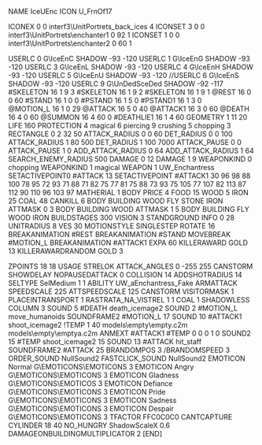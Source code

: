 NAME IceUEnc
ICON 			U_FrnOf17

ICONEX 0 0 interf3\UnitPortrets\_back_ices 4
ICONSET 3 0 0 interf3\UnitPortrets\enchanter1 0 92 1
ICONSET 1 0 0 interf3\UnitPortrets\enchanter2 0 60 1

USERLC 			0 G\IceEnC SHADOW -93 -120
USERLC 			1 G\IceEnG SHADOW -93 -120
USERLC 			3 G\IceEnL SHADOW -93 -120
USERLC 			4 G\IceEnH SHADOW -93 -120
USERLC 			5 G\IceEnU SHADOW -93 -120
//USERLC                  6 G\IceEnS SHADOW -93 -120
USERLC 			9 G\UnDedSceDed SHADOW -92 -117
#SKELETON               16 1 9 3
#SKELETON               16 1 9 2
#SKELETON               16 1 9 1
@REST      		16 0 0 60
#STAND     		16 1 0 0
#PSTAND    		16 1 5 0
#PSTAND1                16 1 3 0  
@MOTION_L  		16 1 0 29
@ATTACK    		16 5 0 40
@ATTACK1		16 3 0 60
@DEATH     		16 4 0 60
@SUMMON     		16 4 60 0 
#DEATHLIE1 		16 1 4 60
GEOMETRY 		1 11 20
LIFE     		160
PROTECTION 		4 magical 6 piercing 9 crushing 5 chopping 3
RECTANGLE 		0 2 32 50
ATTACK_RADIUS 		0 0 60
DET_RADIUS 		0 0 100
ATTACK_RADIUS 		1 80 500
DET_RADIUS 		1 100 7000
ATTACK_PAUSE 		0 0
ATTACK_PAUSE 		1 0
ADD_ATTACK_RADIUS 	0 64
ADD_ATTACK_RADIUS 	1 64
SEARCH_ENEMY_RADIUS 	500
DAMAGE   		0 12
DAMAGE			1 9
WEAPONKIND		0 chopping
WEAPONKIND 		1 magical
WEAPON                  1 UW_Enchantress
SETACTIVEPOINT0 	#ATTACK 13
SETACTIVEPOINT		#ATTACK1 30 96 98 88 100 78 95 72 93 71 88 71 82 75 77 81 75 88 73 93 75 105 77 107 82 113 87 112 90 110 96 103 97
MATHERIAL 		1 BODY
PRICE 			4 FOOD 15 WOOD 5 IRON 25 COAL 48
CANKILL 		6 BODY BUILDING WOOD FLY STONE IRON
ATTMASK         0 3 BODY BUILDING WOOD
ATTMASK 		1 5 BODY BUILDING FLY WOOD IRON
BUILDSTAGES 		300
VISION 			3
STANDGROUND
INFO 			0 28
UNITRADIUS 		8
VES 			30
MOTIONSTYLE 		SINGLESTEP
ROTATE 			16
BREAKANIMATION 		#REST
BREAKANIMATION 		#STAND
MOVEBREAK 		#MOTION_L
BREAKANIMATION 		#ATTACK1
EXPA 			60
KILLERAWARD             GOLD 13
KILLERAWARDRANDOM       GOLD 3

ZPOINTS	18 18
USAGE STRELOK
ATTACK_ANGLES		0 -255 255
CANSTORM
SHOWDELAY
NOPAUSEDATTACK 0
COLLISION 14
ADDSHOTRADIUS 14
SELTYPE SelMedium 1 1
ABILITY 		UW_aEnchantress_Fake
ARMATTACK
SPEEDSCALE 225
ATTSPEEDSCALE 125
CANSTORM
VISITORMASK 1
PLACEINTRANSPORT 1
RASTRATA_NA_VISTREL 1 1 COAL 1
SHADOWLESS
COLUMN 3
SOUND 5 #DEATH death_icemage2
SOUND 2 #MOTION_L move_humanoids
SOUNDFRAME2 #MOTION_L 17
SOUND 10 #ATTACK1 shoot_icemage2
!TEMP  1 40 models\empty\empty.c2m models\empty\emptya.c2m
ANMEXT #ATTACK1 #TEMP 0 0 0 1 0
SOUND2 15 #TEMP shoot_icemage2 15
SOUND 13 #ATTACK hit_staff
SOUNDFRAME2 #ATTACK 25
BRANDOMPOS 3
/BRANDOMSPEED 3
ORDER_SOUND NullSound2
FASTCLICK_SOUND NullSound2
EMOTICON Normal G\EMOTICONS\EMOTICONS 3
EMOTICON Angry G\EMOTICONS\EMOTICONS 3
EMOTICON Gladness G\EMOTICONS\EMOTICOS 3
EMOTICON Defiance G\EMOTICONS\EMOTICONS 3
EMOTICON Pride G\EMOTICONS\EMOTICONS 3
EMOTICON Sadness G\EMOTICONS\EMOTICONS 3
EMOTICON Despair G\EMOTICONS\EMOTICONS 3
TFACTOR FFC0C0C0
CANTCAPTURE
CYLINDER 18 40
NO_HUNGRY
ShadowScaleX 0.6
DAMAGEONBUILDINGMULTIPLICATOR 2
[END]
